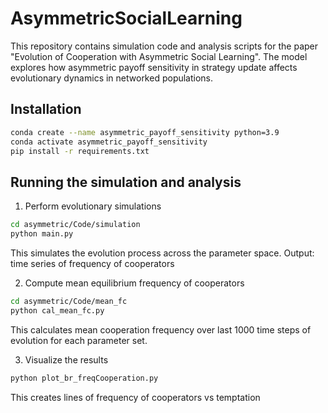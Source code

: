 # AsymmetricSocialLearning

This repository contains simulation code and analysis scripts for the paper "Evolution of Cooperation with Asymmetric Social Learning". The model explores how asymmetric payoff sensitivity in strategy update affects evolutionary dynamics in networked populations.

## Installation

```bash
conda create --name asymmetric_payoff_sensitivity python=3.9
conda activate asymmetric_payoff_sensitivity
pip install -r requirements.txt
```

## Running the simulation and analysis

1. Perform evolutionary simulations
```bash
cd asymmetric/Code/simulation
python main.py
```
This simulates the evolution process across the parameter space.
Output: time series of frequency of cooperators 

2. Compute mean equilibrium frequency of cooperators 
```bash
cd asymmetric/Code/mean_fc
python cal_mean_fc.py
```
This calculates mean cooperation frequency over last 1000 time steps of evolution for each parameter set.

3. Visualize the results
```bash
python plot_br_freqCooperation.py
```
This creates lines of frequency of cooperators vs temptation
